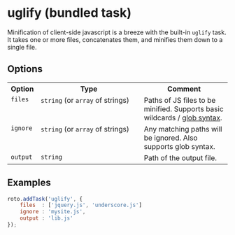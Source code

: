 # uglify (bundled task)

Minification of client-side javascript is a breeze with the built-in `uglify` task. It takes one or more files, concatenates them, and minifies them down to a single file.

## Options

	
<table>
	<tr>
		<th>Option</th>
		<th width="220px">Type</th>
		<th>Comment</th>
	</tr>
	<tr>
		<td valign="top"><code>files</code></td>
		<td valign="top"><code>string</code> (or <code>array</code> of strings)</td>
		<td valign="top">Paths of JS files to be minified. Supports basic wildcards / <a href="http://www.linuxjournal.com/content/bash-extended-globbing" target="_blank">glob syntax</a>.</td>
	</tr>
	<tr>
		<td valign="top"><code>ignore</code></td>
		<td valign="top"><code>string</code> (or <code>array</code> of strings)</td>
		<td valign="top">Any matching paths will be ignored. Also supports glob syntax.</td>
	</tr>
	<tr>
		<td valign="top"><code>output</code></td>
		<td valign="top"><code>string</code></td>
		<td valign="top">Path of the output file.</td>
	</tr>
</table>

## Examples

```javascript
roto.addTask('uglify', {
	files  : ['jquery.js', 'underscore.js']
	ignore : 'mysite.js',
	output : 'lib.js'
});
```